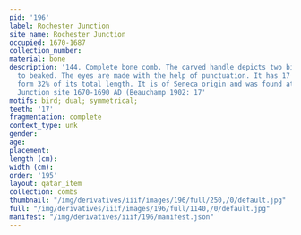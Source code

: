 ```yaml
---
pid: '196'
label: Rochester Junction
site_name: Rochester Junction
occupied: 1670-1687
collection_number:
material: bone
description: '144. Complete bone comb. The carved handle depicts two birds beaked
  to beaked. The eyes are made with the help of punctuation. It has 17 teeth that
  form 32% of its total length. It is of Seneca origin and was found at the Rochester
  Junction site 1670-1690 AD (Beauchamp 1902: 17'
motifs: bird; dual; symmetrical;
teeth: '17'
fragmentation: complete
context_type: unk
gender:
age:
placement:
length (cm):
width (cm):
order: '195'
layout: qatar_item
collection: combs
thumbnail: "/img/derivatives/iiif/images/196/full/250,/0/default.jpg"
full: "/img/derivatives/iiif/images/196/full/1140,/0/default.jpg"
manifest: "/img/derivatives/iiif/196/manifest.json"
---
```

